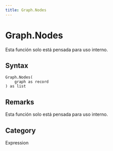 ```yaml
---
title: Graph.Nodes
---
```


# Graph.Nodes


Esta función solo está pensada para uso interno.


## Syntax

```powerquery
Graph.Nodes(
    graph as record
) as list
```


## Remarks

Esta función solo está pensada para uso interno.



## Category
Expression
